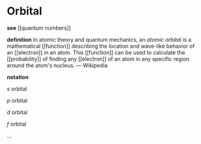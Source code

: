 # Orbital

**see** [[quantum numbers]]

**definition** In atomic theory and quantum mechanics, an _atomic orbital_ is a mathematical [[function]] describing the location and wave-like behavior of an [[electron]] in an atom. This [[function]] can be used to calculate the [[probability]] of finding any [[electron]] of an atom in any specific region around the atom's nucleus. &mdash; Wikipedia

**notation**

$s$ orbital

$p$ orbital

$d$ orbital

$f$ orbital

$\dots$
